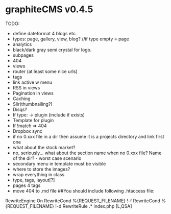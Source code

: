 # graphiteCMS v0.4.5

TODO:
*  define dateformat 4 blogs etc.
*  types: page, gallery, view, blog? //if type empty = page
*  analytics
*  black/dark gray semi crystal for logo.
*  subpages
*  404
*  views
*  router (at least some nice urls)
*  tags
*  link active w menu
*  RSS in views
*  Pagination in views
*  Caching
*  Slir(thumbnailing?)
*  Disqs?
*  If type: -> plugin (include if exists)
*  Template for plugin
*  If !match => 404
*  Dropbox sync
*  if no 0.xxx file in a dir then assume it is a projects directory and link first one
*  what about the stock market?
*  no, seriously... what about the section name when no 0.xxx file? Name of the dir? - worst case scenario
*  secondary menu in template must be visible
*  where to store the images?
*  wrap everything in class
*  type, tags, layout[?]
*  pages 4 tags
*  move 404 to .md file
##You should include following .htaccess file:

RewriteEngine On
RewriteCond %{REQUEST_FILENAME} !-f
RewriteCond %{REQUEST_FILENAME} !-d
RewriteRule .* index.php [L,QSA]